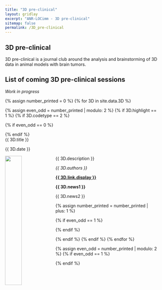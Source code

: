 ```yaml
---
title: "3D pre-clinical"
layout: gridlay
excerpt: "ANR-LOCimm - 3D pre-clinical"
sitemap: false
permalink: /3D_pre-clinical
---
```


## 3D pre-clinical

3D pre-clinical is a journal club around the analysis and brainstorming of 3D data in animal models with brain tumors.

## List of coming 3D pre-clinical sessions

*Work in progress*

{% assign number_printed = 0 %}
{% for 3D in site.data.3D %}

{% assign even_odd = number_printed | modulo: 2 %}
{% if 3D.highlight == 1 %}
{% if 3D.codetype == 2 %}

{% if even_odd == 0 %}
<div class="row">
{% endif %}

<div class="col-sm-6 clearfix">
 <div class="well">
  <pubtit>{{ 3D.title }}</pubtit>
  <p>{{ 3D.date }} <br> </p>
  <img src="{{ site.url }}{{ site.baseurl }}/images/pubpic/{{ 3D.image }}" class="img-responsive" width="33%" style="float: left" />
  <p>{{ 3D.description }}</p>
  <p><em>{{ 3D.authors }}</em></p>
  <p><strong><a href="{{ 3D.link.url }}">{{ 3D.link.display }}</a></strong></p>
  <p class="text-danger"><strong> {{ 3D.news1 }}</strong></p>
  <p> {{ 3D.news2 }}</p>
 </div>
</div>

{% assign number_printed = number_printed | plus: 1 %}

{% if even_odd == 1 %}
</div>
{% endif %}

{% endif %}
{% endif %}
{% endfor %}

{% assign even_odd = number_printed | modulo: 2 %}
{% if even_odd == 1 %}
</div>
{% endif %}

<p> &nbsp; </p>


